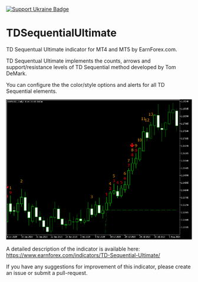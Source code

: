 [![Support Ukraine Badge](https://bit.ly/support-ukraine-now)](https://github.com/support-ukraine/support-ukraine)
# TDSequentialUltimate

TD Sequentual Ultimate indicator for MT4 and MT5 by EarnForex.com.

TD Sequentual Ultimate implements the counts, arrows and support/resistance levels of TD Sequential method developed by Tom DeMark.

You can configure the the color/style options and alerts for all TD Sequential elements.

![TD Sequentual Ultimate - an example chart with a perfected Sell Setup and Countdown 13](https://github.com/EarnForex/TDSequentialUltimate/blob/master/README%20Images/TD%20Sequential%20Ultimate.png)

A detailed description of the indicator is available here:
https://www.earnforex.com/indicators/TD-Sequential-Ultimate/

If you have any suggestions for improvement of this indicator, please create an issue or submit a pull-request.
